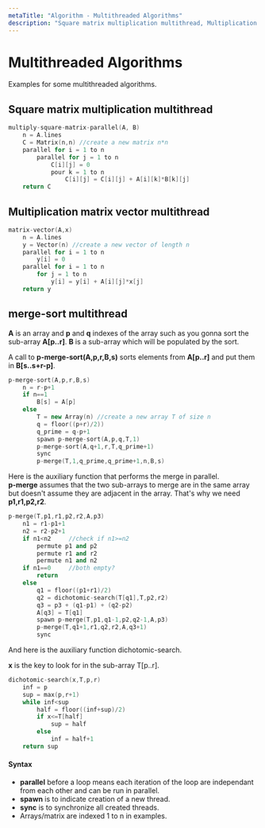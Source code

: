 ```yaml
---
metaTitle: "Algorithm - Multithreaded Algorithms"
description: "Square matrix multiplication multithread, Multiplication matrix vector multithread, merge-sort multithread"
---
```


# Multithreaded Algorithms


Examples for some multithreaded algorithms.



## Square matrix multiplication multithread


```cpp
multiply-square-matrix-parallel(A, B)
    n = A.lines         
    C = Matrix(n,n) //create a new matrix n*n
    parallel for i = 1 to n
        parallel for j = 1 to n
            C[i][j] = 0
            pour k = 1 to n
                C[i][j] = C[i][j] + A[i][k]*B[k][j]
    return C

```



## Multiplication matrix vector multithread


```cpp
matrix-vector(A,x)
    n = A.lines
    y = Vector(n) //create a new vector of length n
    parallel for i = 1 to n
        y[i] = 0
    parallel for i = 1 to n
        for j = 1 to n
            y[i] = y[i] + A[i][j]*x[j]
    return y

```



## merge-sort multithread


**A** is an array and **p** and **q** indexes of the array such as you gonna sort the sub-array **A[p..r]**. **B** is a sub-array which will be populated by the sort.

A call to **p-merge-sort(A,p,r,B,s)** sorts elements from **A[p..r]** and put them in **B[s..s+r-p]**.

```cpp
p-merge-sort(A,p,r,B,s)
    n = r-p+1
    if n==1
        B[s] = A[p]
    else
        T = new Array(n) //create a new array T of size n
        q = floor((p+r)/2))
        q_prime = q-p+1
        spawn p-merge-sort(A,p,q,T,1)
        p-merge-sort(A,q+1,r,T,q_prime+1)
        sync
        p-merge(T,1,q_prime,q_prime+1,n,B,s)

```

Here is the auxiliary function that performs the merge in parallel.<br/>
**p-merge**  assumes that the two sub-arrays to merge are in the same array but doesn't assume they are adjacent in the array. That's why we need **p1,r1,p2,r2**.

```cpp
p-merge(T,p1,r1,p2,r2,A,p3)
    n1 = r1-p1+1
    n2 = r2-p2+1
    if n1<n2     //check if n1>=n2
        permute p1 and p2
        permute r1 and r2
        permute n1 and n2
    if n1==0     //both empty?
        return
    else 
        q1 = floor((p1+r1)/2)
        q2 = dichotomic-search(T[q1],T,p2,r2)
        q3 = p3 + (q1-p1) + (q2-p2)
        A[q3] = T[q1]
        spawn p-merge(T,p1,q1-1,p2,q2-1,A,p3)
        p-merge(T,q1+1,r1,q2,r2,A,q3+1)
        sync

```

And here is the auxiliary function dichotomic-search.

**x** is the key to look for in the sub-array T[p..r].

```cpp
dichotomic-search(x,T,p,r)            
    inf = p
    sup = max(p,r+1)
    while inf<sup
        half = floor((inf+sup)/2)
        if x<=T[half]
            sup = half
        else
            inf = half+1
    return sup

```



#### Syntax


- **parallel** before a loop means each iteration of the loop are independant from each other and can be run in parallel.
- **spawn** is to indicate creation of a new thread.
- **sync** is to synchronize all created threads.
- Arrays/matrix are indexed 1 to n in examples.

